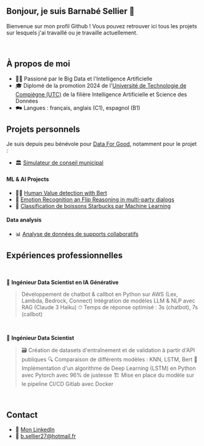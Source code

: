 ## Bonjour, je suis Barnabé Sellier 👋

Bienvenue sur mon profil Github ! Vous pouvez retrouver ici tous les projets sur lesquels j'ai travaillé ou je travaille actuellement.

<br>

## À propos de moi

- 👩‍💻 Passioné par le Big Data et l'Intelligence Artificielle
- 🎓 Diplomé de la promotion 2024 de l'[Université de Technologie de Compiègne (UTC)](https://utc.fr) de la filière Intelligence Artificielle et Science des Données
- 🗪 Langues : français, anglais (C1), espagnol (B1)



## Projets personnels

Je suis depuis peu bénévole pour [Data For Good](https://github.com/dataforgoodfr), notamment pour le projet :
- 🏛️ [Simulateur de conseil municipal](https://github.com/bsellier/simulateur_conseil_municipal)


#### ML & AI Projects

- 🕵️‍♂️ [Human Value detection with Bert](https://github.com/bsellier/nlp-human-value-detection)
- 💬 [Emotion Recognition an Flip Reasoning in multi-party dialogs](https://github.com/bsellier/nlp-erc-efr)
- 🧋 [Classification de boissons Starbucks par Machine Learning](https://github.com/bsellier/SY09)

#### Data analysis

- 📊 [Analyse de données de supports collaboratifs](https://github.com/bsellier/TX-7007-data-analysis-collaborative-support)


## Expériences professionnelles

<br>

🚀 **Ingénieur Data Scientist en IA Générative**
> Développement de chatbot & callbot en Python sur AWS (Lex, Lambda, Bedrock, Connect)
> Intégration de modèles LLM & NLP avec RAG (Claude 3 Haiku)
> ⏱ Temps de réponse optimisé : 3s (chatbot), 7s (callbot)

<br>

🧠 **Ingénieur Data Scientist**
> 🗃️ Création de datasets d'entraînement et de validation à partir d'API publiques
> 🔍 Comparaison de différents modèles : KNN, LSTM, Bert
> 🤖 Implémentation d'un algorithme de Deep Learning (LSTM) en Python avec Pytorch avec 96% de justesse
> 🏗️ Mise en place du modèle sur le pipeline CI/CD Gitlab avec Docker

<br>


## Contact

- 🔗 [Mon LinkedIn](https://www.linkedin.com/in/barnab%C3%A9-sellier-a39b2912b/)
- 📧 [b.sellier27@hotmail.fr](mailto:b.sellier27@hotmail.fr)

<!--
[![en](https://img.shields.io/badge/lang-en-green.svg)](https://github.com/bsellier/bsellier/blob/main/README-EN.md)
**bsellier/bsellier** is a ✨ _special_ ✨ repository because its `README.md` (this file) appears on your GitHub profile.

Here are some ideas to get you started:

- 🔭 I’m currently working on ...
- 🌱 I’m currently learning ...
- 👯 I’m looking to collaborate on ...
- 🤔 I’m looking for help with ...
- 💬 Ask me about ...
- 📫 How to reach me: ...
- 😄 Pronouns: ...
- ⚡ Fun fact: ...
-->
